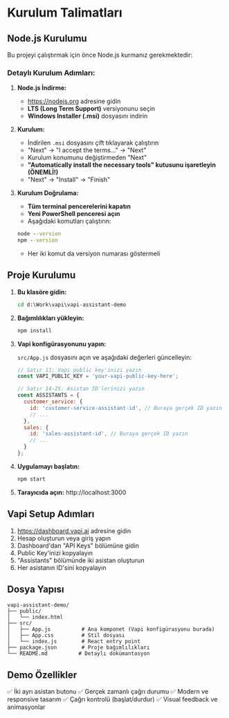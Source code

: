 # Kurulum Talimatları

## Node.js Kurulumu

Bu projeyi çalıştırmak için önce Node.js kurmanız gerekmektedir:

### Detaylı Kurulum Adımları:

1. **Node.js İndirme:**
   - https://nodejs.org adresine gidin
   - **LTS (Long Term Support)** versiyonunu seçin
   - **Windows Installer (.msi)** dosyasını indirin

2. **Kurulum:**
   - İndirilen `.msi` dosyasını çift tıklayarak çalıştırın
   - "Next" → "I accept the terms..." → "Next"
   - Kurulum konumunu değiştirmeden "Next"
   - **"Automatically install the necessary tools" kutusunu işaretleyin (ÖNEMLİ!)**
   - "Next" → "Install" → "Finish"

3. **Kurulum Doğrulama:**
   - **Tüm terminal pencerelerini kapatın**
   - **Yeni PowerShell penceresi açın**
   - Aşağıdaki komutları çalıştırın:
   ```cmd
   node --version
   npm --version
   ```
   - Her iki komut da versiyon numarası göstermeli

## Proje Kurulumu

1. **Bu klasöre gidin:**
   ```cmd
   cd d:\Work\vapi\vapi-assistant-demo
   ```

2. **Bağımlılıkları yükleyin:**
   ```cmd
   npm install
   ```

3. **Vapi konfigürasyonunu yapın:**
   
   `src/App.js` dosyasını açın ve aşağıdaki değerleri güncelleyin:
   
   ```javascript
   // Satır 11: Vapi public key'inizi yazın
   const VAPI_PUBLIC_KEY = 'your-vapi-public-key-here';
   
   // Satır 14-25: Asistan ID'lerinizi yazın
   const ASSISTANTS = {
     customer_service: {
       id: 'customer-service-assistant-id', // Buraya gerçek ID yazın
       // ...
     },
     sales: {
       id: 'sales-assistant-id', // Buraya gerçek ID yazın
       // ...
     }
   };
   ```

4. **Uygulamayı başlatın:**
   ```cmd
   npm start
   ```

5. **Tarayıcıda açın:**
   http://localhost:3000

## Vapi Setup Adımları

1. https://dashboard.vapi.ai adresine gidin
2. Hesap oluşturun veya giriş yapın
3. Dashboard'dan "API Keys" bölümüne gidin
4. Public Key'inizi kopyalayın
5. "Assistants" bölümünde iki asistan oluşturun
6. Her asistanın ID'sini kopyalayın

## Dosya Yapısı

```
vapi-assistant-demo/
├── public/
│   └── index.html
├── src/
│   ├── App.js          # Ana komponet (Vapi konfigürasyonu burada)
│   ├── App.css         # Stil dosyası
│   └── index.js        # React entry point
├── package.json        # Proje bağımlılıkları
└── README.md          # Detaylı dokümantasyon
```

## Demo Özellikler

✅ İki ayrı asistan butonu
✅ Gerçek zamanlı çağrı durumu
✅ Modern ve responsive tasarım
✅ Çağrı kontrolü (başlat/durdur)
✅ Visual feedback ve animasyonlar